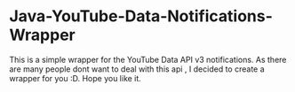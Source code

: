 # Java-YouTube-Data-Notifications-Wrapper
This is a simple wrapper for the YouTube Data API v3 notifications. As there are many people dont want to deal with this api , I decided to create a wrapper for you :D. Hope you like it.

